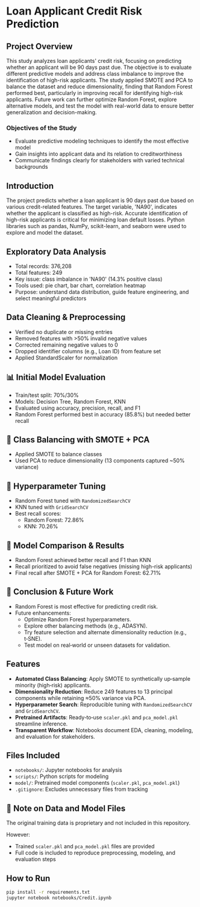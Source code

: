 # Loan Applicant Credit Risk Prediction

## Project Overview
This study analyzes loan applicants' credit risk, focusing on predicting whether an applicant will be 90 days past due. The objective is to evaluate different predictive models and address class imbalance to improve the identification of high-risk applicants. The study applied SMOTE and PCA to balance the dataset and reduce dimensionality, finding that Random Forest performed best, particularly in improving recall for identifying high-risk applicants. Future work can further optimize Random Forest, explore alternative models, and test the model with real-world data to ensure better generalization and decision-making.

### Objectives of the Study
- Evaluate predictive modeling techniques to identify the most effective model
- Gain insights into applicant data and its relation to creditworthiness
- Communicate findings clearly for stakeholders with varied technical backgrounds

## Introduction
The project predicts whether a loan applicant is 90 days past due based on various credit-related features. The target variable, 'NA90', indicates whether the applicant is classified as high-risk. Accurate identification of high-risk applicants is critical for minimizing loan default losses. Python libraries such as pandas, NumPy, scikit-learn, and seaborn were used to explore and model the dataset.

## Exploratory Data Analysis
- Total records: 376,208  
- Total features: 249  
- Key issue: class imbalance in 'NA90' (14.3% positive class)  
- Tools used: pie chart, bar chart, correlation heatmap  
- Purpose: understand data distribution, guide feature engineering, and select meaningful predictors

## Data Cleaning & Preprocessing
- Verified no duplicate or missing entries
- Removed features with >50% invalid negative values
- Corrected remaining negative values to 0
- Dropped identifier columns (e.g., Loan ID) from feature set
- Applied StandardScaler for normalization

## 📊 Initial Model Evaluation
- Train/test split: 70%/30%
- Models: Decision Tree, Random Forest, KNN
- Evaluated using accuracy, precision, recall, and F1
- Random Forest performed best in accuracy (85.8%) but needed better recall

## 💸 Class Balancing with SMOTE + PCA
- Applied SMOTE to balance classes
- Used PCA to reduce dimensionality (13 components captured ~50% variance)

## 🔧 Hyperparameter Tuning
- Random Forest tuned with `RandomizedSearchCV`
- KNN tuned with `GridSearchCV`
- Best recall scores:
  - Random Forest: 72.86%
  - KNN: 70.26%

## 🔄 Model Comparison & Results
- Random Forest achieved better recall and F1 than KNN
- Recall prioritized to avoid false negatives (missing high-risk applicants)
- Final recall after SMOTE + PCA for Random Forest: 62.71%

## 📖 Conclusion & Future Work

- Random Forest is most effective for predicting credit risk.
- Future enhancements:
  - Optimize Random Forest hyperparameters.
  - Explore other balancing methods (e.g., ADASYN).
  - Try feature selection and alternate dimensionality reduction (e.g., t‑SNE).
  - Test model on real‑world or unseen datasets for validation.

## Features

- **Automated Class Balancing**: Apply SMOTE to synthetically up‑sample minority (high‑risk) applicants.
- **Dimensionality Reduction**: Reduce 249 features to 13 principal components while retaining ≈50% variance via PCA.
- **Hyperparameter Search**: Reproducible tuning with `RandomizedSearchCV` and `GridSearchCV`.
- **Pretrained Artifacts**: Ready‑to‑use `scaler.pkl` and `pca_model.pkl` streamline inference.
- **Transparent Workflow**: Notebooks document EDA, cleaning, modeling, and evaluation for stakeholders.

## Files Included
- `notebooks/`: Jupyter notebooks for analysis  
- `scripts/`: Python scripts for modeling  
- `model/`: Pretrained model components (`scaler.pkl`, `pca_model.pkl`)  
- `.gitignore`: Excludes unnecessary files from tracking

## 📌 Note on Data and Model Files
The original training data is proprietary and not included in this repository.

However:
- Trained `scaler.pkl` and `pca_model.pkl` files are provided
- Full code is included to reproduce preprocessing, modeling, and evaluation steps

## How to Run

```bash
pip install -r requirements.txt
jupyter notebook notebooks/Credit.ipynb
